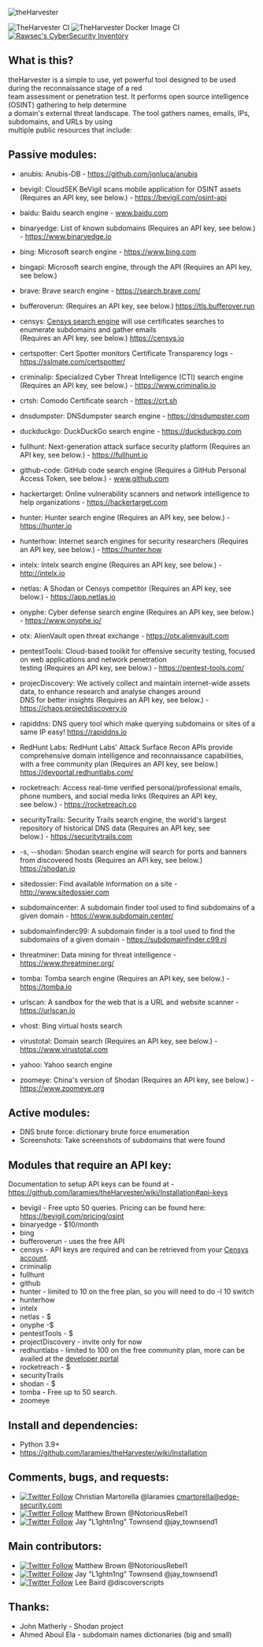 ![theHarvester](https://github.com/laramies/theHarvester/blob/master/theHarvester-logo.webp)

![TheHarvester CI](https://github.com/laramies/theHarvester/workflows/TheHarvester%20Python%20CI/badge.svg) ![TheHarvester Docker Image CI](https://github.com/laramies/theHarvester/workflows/TheHarvester%20Docker%20Image%20CI/badge.svg)
[![Rawsec's CyberSecurity Inventory](https://inventory.raw.pm/img/badges/Rawsec-inventoried-FF5050_flat_without_logo.svg)](https://inventory.raw.pm/)

What is this?
-------------
theHarvester is a simple to use, yet powerful tool designed to be used during the reconnaissance stage of a red<br>
team assessment or penetration test. It performs open source intelligence (OSINT) gathering to help determine<br>
a domain's external threat landscape. The tool gathers names, emails, IPs, subdomains, and URLs by using<br>
multiple public resources that include:<br>

Passive modules:
----------------
* anubis: Anubis-DB - https://github.com/jonluca/anubis

* bevigil: CloudSEK BeVigil scans mobile application for OSINT assets (Requires an API key, see below.) - https://bevigil.com/osint-api

* baidu: Baidu search engine - www.baidu.com

* binaryedge: List of known subdomains (Requires an API key, see below.) - https://www.binaryedge.io

* bing: Microsoft search engine - https://www.bing.com

* bingapi: Microsoft search engine, through the API (Requires an API key, see below.)

* brave: Brave search engine - https://search.brave.com/

* bufferoverun: (Requires an API key, see below.) https://tls.bufferover.run

* censys: [Censys search engine](https://search.censys.io/) will use certificates searches to enumerate subdomains and gather emails<br>
  (Requires an API key, see below.) https://censys.io

* certspotter: Cert Spotter monitors Certificate Transparency logs - https://sslmate.com/certspotter/

* criminalip: Specialized Cyber Threat Intelligence (CTI) search engine (Requires an API key, see below.) - https://www.criminalip.io

* crtsh: Comodo Certificate search - https://crt.sh

* dnsdumpster: DNSdumpster search engine - https://dnsdumpster.com

* duckduckgo: DuckDuckGo search engine - https://duckduckgo.com

* fullhunt: Next-generation attack surface security platform (Requires an API key, see below.) - https://fullhunt.io

* github-code: GitHub code search engine (Requires a GitHub Personal Access Token, see below.) - www.github.com

* hackertarget: Online vulnerability scanners and network intelligence to help organizations - https://hackertarget.com

* hunter: Hunter search engine (Requires an API key, see below.) - https://hunter.io

* hunterhow: Internet search engines for security researchers (Requires an API key, see below.) - https://hunter.how

* intelx: Intelx search engine (Requires an API key, see below.) - http://intelx.io

* netlas: A Shodan or Censys competitor (Requires an API key, see below.) - https://app.netlas.io

* onyphe: Cyber defense search engine (Requires an API key, see below.) - https://www.onyphe.io/

* otx: AlienVault open threat exchange - https://otx.alienvault.com

* pentestTools: Cloud-based toolkit for offensive security testing, focused on web applications and network penetration<br>
  testing (Requires an API key, see below.) - https://pentest-tools.com/

* projecDiscovery: We actively collect and maintain internet-wide assets data, to enhance research and analyse changes around<br>
  DNS for better insights (Requires an API key, see below.) - https://chaos.projectdiscovery.io

* rapiddns: DNS query tool which make querying subdomains or sites of a same IP easy! https://rapiddns.io

* RedHunt Labs: RedHunt Labs' Attack Surface Recon APIs provide comprehensive domain intelligence and reconnaissance capabilities, with a free community plan  (Requires an API key, see below.) https://devportal.redhuntlabs.com/

* rocketreach: Access real-time verified personal/professional emails, phone numbers, and social media links (Requires an API key,<br>
  see below.) - https://rocketreach.co

* securityTrails: Security Trails search engine, the world's largest repository of historical DNS data (Requires an API key, see<br>
  below.) - https://securitytrails.com

* -s, --shodan: Shodan search engine will search for ports and banners from discovered hosts (Requires an API key, see below.)<br>
  https://shodan.io

* sitedossier: Find available information on a site - http://www.sitedossier.com

* subdomaincenter: A subdomain finder tool used to find subdomains of a given domain - https://www.subdomain.center/

* subdomainfinderc99: A subdomain finder is a tool used to find the subdomains of a given domain - https://subdomainfinder.c99.nl

* threatminer: Data mining for threat intelligence - https://www.threatminer.org/

* tomba: Tomba search engine (Requires an API key, see below.) - https://tomba.io

* urlscan: A sandbox for the web that is a URL and website scanner - https://urlscan.io

* vhost: Bing virtual hosts search

* virustotal: Domain search (Requires an API key, see below.) - https://www.virustotal.com

* yahoo: Yahoo search engine

* zoomeye: China's version of Shodan (Requires an API key, see below.) - https://www.zoomeye.org


Active modules:
---------------
* DNS brute force: dictionary brute force enumeration
* Screenshots: Take screenshots of subdomains that were found

Modules that require an API key:
--------------------------------
Documentation to setup API keys can be found at - https://github.com/laramies/theHarvester/wiki/Installation#api-keys

* bevigil - Free upto 50 queries. Pricing can be found here: https://bevigil.com/pricing/osint
* binaryedge - $10/month
* bing
* bufferoverun - uses the free API
* censys - API keys are required and can be retrieved from your [Censys account](https://search.censys.io/account/api).
* criminalip
* fullhunt
* github
* hunter - limited to 10 on the free plan, so you will need to do -l 10 switch
* hunterhow
* intelx
* netlas - $
* onyphe -$
* pentestTools - $
* projectDiscovery - invite only for now
* redhuntlabs - limited to 100 on the free community plan, more can be availed at the [developer portal](https://devportal.redhuntlabs.com/)
* rocketreach - $
* securityTrails
* shodan - $
* tomba - Free up to 50 search.
* zoomeye

Install and dependencies:
-------------------------
* Python 3.9+
* https://github.com/laramies/theHarvester/wiki/Installation


Comments, bugs, and requests:
-----------------------------
* [![Twitter Follow](https://img.shields.io/twitter/follow/laramies.svg?style=social&label=Follow)](https://twitter.com/laramies) Christian Martorella @laramies
  cmartorella@edge-security.com
* [![Twitter Follow](https://img.shields.io/twitter/follow/NotoriousRebel1.svg?style=social&label=Follow)](https://twitter.com/NotoriousRebel1) Matthew Brown @NotoriousRebel1
* [![Twitter Follow](https://img.shields.io/twitter/follow/jay_townsend1.svg?style=social&label=Follow)](https://twitter.com/jay_townsend1) Jay "L1ghtn1ng" Townsend @jay_townsend1


Main contributors:
------------------
* [![Twitter Follow](https://img.shields.io/twitter/follow/NotoriousRebel1.svg?style=social&label=Follow)](https://twitter.com/NotoriousRebel1) Matthew Brown @NotoriousRebel1
* [![Twitter Follow](https://img.shields.io/twitter/follow/jay_townsend1.svg?style=social&label=Follow)](https://twitter.com/jay_townsend1) Jay "L1ghtn1ng" Townsend @jay_townsend1
* [![Twitter Follow](https://img.shields.io/twitter/follow/discoverscripts.svg?style=social&label=Follow)](https://twitter.com/discoverscripts) Lee Baird @discoverscripts


Thanks:
-------
* John Matherly - Shodan project
* Ahmed Aboul Ela - subdomain names dictionaries (big and small)
